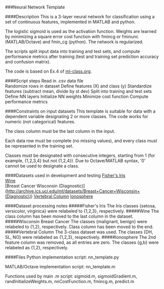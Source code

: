 ###Neural Network Template


####Description
This is a 3-layer neural network for classification using a set of continuous features, implemented in MATLAB and python.

The logistic sigmoid is used as the activation function. Weights are learned by minimizing a square error cost function with fmincg or fminunc (MATLAB/Octave) and fmin\_cg (python). The network is regularized.

The scripts split input data into training and test sets, and compute performance metrics after training (test and training set prediction accuracy and confusion matrix).

The code is based on Ex.4 of [ml-class.org](http://ml-class.org).

####Script steps
Read in .csv data file  
Randomize rows in dataset 
Define features (X) and class (y) 
Standardize features (subtract mean, divide by st dev) 
Split into training and test sets 
Define NN layers 
Initialize NN weights 
Minimize cost function 
Compute performance metrics 



####Constraints on input datasets
This template is suitable for data with a dependent variable designating 2 or more classes. The code works for numeric (not categorical) features.

The class column must be the last column in the input.

Each data row must be complete (no missing values), and every class must be represented in the training set.

Classes must be designated with consecutive integers, starting from 1 (for example, {1,2,3,4} but not {1,2,4}). Due to Octave/MATLAB syntax, '0' cannot be used to designate a class.

####Datasets used in development and testing
[Fisher's Iris](http://archive.ics.uci.edu/ml/datasets/Iris)  
[Wine](http://archive.ics.uci.edu/ml/datasets/Wine)  
[Breast Cancer Wisconsin (Diagnostic)](http://archive.ics.uci.edu/ml/datasets/Breast+Cancer+Wisconsin+(Diagnostic\)) 
[Vertebral Column](http://archive.ics.uci.edu/ml/datasets/Vertebral+Column) 
[Ionosphere](http://archive.ics.uci.edu/ml/datasets/Ionosphere) 

####Dataset processing notes
#####Fisher's Iris 
The Iris classes {setosa, versicolor, virginica} were relabeled to {1,2,3}, respectively.
#####Wine
The class column has been moved to the last column in the dataset.
#####Wisconsin Breast Cancer
The classes {malignant, benign} were relabeled to {1,2}, respectively. Class column has been moved to the end.
#####Vertebral Column
The 3-class dataset was used. The classes {DH, SL, NO} were relabeled as {1,2,3}, respectively.
#####Ionosphere
The 2nd feature column was removed, as all entries are zero. The classes {g,b} were relabeled as {1,2}, respectively.

####Files
Python implementation script: nn\_template.py

MATLAB/Octave implementation script: nn\_template.m

Functions used by main .m script: sigmoid.m, sigmoidGradient.m, randInitializeWeights.m, nnCostFunction.m, fmincg.m, predict.m
